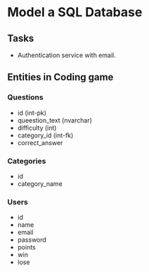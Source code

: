 # Model a SQL Database

## Tasks

- Authentication service with email.

## Entities in Coding game

### Questions

- id (int-pk)
- queestion_text (nvarchar)
- difficulty (int)
- category_id (int-fk)
- correct_answer

### Categories

- id
- category_name

### Users

- id
- name
- email
- password
- points
- win
- lose
